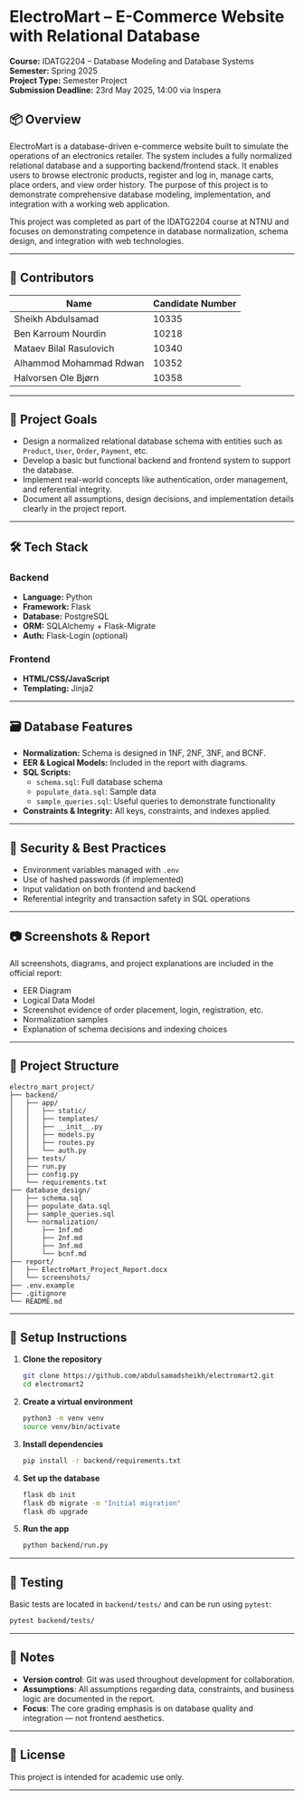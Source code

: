 # ElectroMart – E-Commerce Website with Relational Database

**Course:** IDATG2204 – Database Modeling and Database Systems  
**Semester:** Spring 2025  
**Project Type:** Semester Project  
**Submission Deadline:** 23rd May 2025, 14:00 via Inspera

## 📦 Overview

ElectroMart is a database-driven e-commerce website built to simulate the operations of an electronics retailer. The system includes a fully normalized relational database and a supporting backend/frontend stack. It enables users to browse electronic products, register and log in, manage carts, place orders, and view order history. The purpose of this project is to demonstrate comprehensive database modeling, implementation, and integration with a working web application.

This project was completed as part of the IDATG2204 course at NTNU and focuses on demonstrating competence in database normalization, schema design, and integration with web technologies.

---

## 👥 Contributors

| Name                        | Candidate Number |
|-----------------------------|------------------|
| Sheikh Abdulsamad           | 10335            |
| Ben Karroum Nourdin         | 10218            |
| Mataev Bilal Rasulovich     | 10340            |
| Alhammod Mohammad Rdwan     | 10352            |
| Halvorsen Ole Bjørn         | 10358            |

---

## 🧠 Project Goals

- Design a normalized relational database schema with entities such as `Product`, `User`, `Order`, `Payment`, etc.
- Develop a basic but functional backend and frontend system to support the database.
- Implement real-world concepts like authentication, order management, and referential integrity.
- Document all assumptions, design decisions, and implementation details clearly in the project report.

---

## 🛠️ Tech Stack

### Backend
- **Language:** Python
- **Framework:** Flask
- **Database:** PostgreSQL
- **ORM:** SQLAlchemy + Flask-Migrate
- **Auth:** Flask-Login (optional)

### Frontend
- **HTML/CSS/JavaScript**
- **Templating:** Jinja2

---

## 🗃️ Database Features

- **Normalization:** Schema is designed in 1NF, 2NF, 3NF, and BCNF.
- **EER & Logical Models:** Included in the report with diagrams.
- **SQL Scripts:** 
  - `schema.sql`: Full database schema
  - `populate_data.sql`: Sample data
  - `sample_queries.sql`: Useful queries to demonstrate functionality
- **Constraints & Integrity:** All keys, constraints, and indexes applied.

---

## 🔐 Security & Best Practices

- Environment variables managed with `.env`
- Use of hashed passwords (if implemented)
- Input validation on both frontend and backend
- Referential integrity and transaction safety in SQL operations

---

## 📷 Screenshots & Report

All screenshots, diagrams, and project explanations are included in the official report:
- EER Diagram
- Logical Data Model
- Screenshot evidence of order placement, login, registration, etc.
- Normalization samples
- Explanation of schema decisions and indexing choices

---

## 📁 Project Structure

```plaintext
electro_mart_project/
├── backend/
│   ├── app/
│   │   ├── static/
│   │   ├── templates/
│   │   ├── __init__.py
│   │   ├── models.py
│   │   ├── routes.py
│   │   └── auth.py
│   ├── tests/
│   ├── run.py
│   ├── config.py
│   └── requirements.txt
├── database_design/
│   ├── schema.sql
│   ├── populate_data.sql
│   ├── sample_queries.sql
│   └── normalization/
│       ├── 1nf.md
│       ├── 2nf.md
│       ├── 3nf.md
│       └── bcnf.md
├── report/
│   ├── ElectroMart_Project_Report.docx
│   └── screenshots/
├── .env.example
├── .gitignore
└── README.md
````

---

## 🚀 Setup Instructions

1. **Clone the repository**

   ```bash
   git clone https://github.com/abdulsamadsheikh/electromart2.git
   cd electromart2
   ```

2. **Create a virtual environment**

   ```bash
   python3 -m venv venv
   source venv/bin/activate
   ```

3. **Install dependencies**

   ```bash
   pip install -r backend/requirements.txt
   ```

4. **Set up the database**

   ```bash
   flask db init
   flask db migrate -m "Initial migration"
   flask db upgrade
   ```

5. **Run the app**

   ```bash
   python backend/run.py
   ```

---

## 🧪 Testing

Basic tests are located in `backend/tests/` and can be run using `pytest`:

```bash
pytest backend/tests/
```

---

## 📌 Notes

* **Version control**: Git was used throughout development for collaboration.
* **Assumptions**: All assumptions regarding data, constraints, and business logic are documented in the report.
* **Focus**: The core grading emphasis is on database quality and integration — not frontend aesthetics.

---

## 📄 License

This project is intended for academic use only.

---
